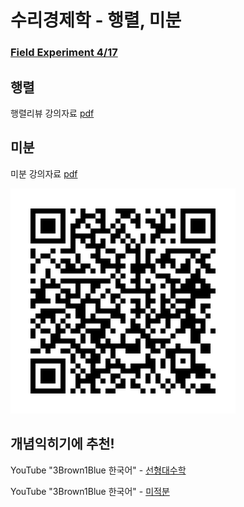 # 수리경제학 - 행렬, 미분


### [Field Experiment 4/17](https://docs.google.com/forms/d/e/1FAIpQLSes_A_p-Ec-6j1BaxjPNRNKfpkx7v0CaKGxHRmWFKgilRY5XQ/viewform?usp=dialog)


## 행렬


행렬리뷰 강의자료 [pdf](lecture_slides/LinearAlgebra.pdf)


## 미분


미분 강의자료 [pdf](lecture_slides/diff_short_polynomial_power.pdf)


<!-- 극한 강의자료 [pdf](lecture_slides/differentiation_part1_limits.pdf)

미분 강의자료 [pdf](lecture_slides/differentiation_part2.pdf) -->

![image info](fig/qr-code_git_readme.png)

## 개념익히기에 추천!

YouTube "3Brown1Blue 한국어" - [선형대수학](https://www.youtube.com/watch?v=ic_hG2M2nG0&list=PLkoaXOTFHiqhVDo0nWybNmihCP_4BjOFR)

YouTube "3Brown1Blue 한국어" - [미적분](https://www.youtube.com/watch?v=In7fzo1JdHE&list=PLkoaXOTFHiqjfsanyvicarnZv-YLC8QN-)